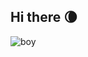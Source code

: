 ## Hi there 🌘
![boy](https://github.com/user-attachments/assets/0ae9d690-6955-4b1c-96c3-c532e269db1d)

<!-- Moon age: 28.5 days -->

